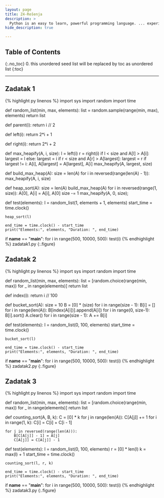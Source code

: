 ```yaml
---
layout: page
title: Z4-Rešenja
description: >
  Python is an easy to learn, powerful programming language. ... experience, but all examples are self-contained, so the tutorial can be read off-line as well.
hide_description: true

---
```


## Table of Contents
{:.no_toc}
0. this unordered seed list will be replaced by toc as unordered list
{:toc}

---

## Zadatak 1

{% highlight py linenos %}
import sys
import random
import time

def random_list(min, max, elements):
    list = random.sample(range(min, max), elements)
    return list

def parent(i):
    return i // 2

def left(i):
    return 2*i + 1

def right(i):
    return 2*i + 2

def max_heapify(A, i, size):
    l = left(i)
    r = right(i)
    if l < size and A[l] > A[i]:
        largest = l
    else:
        largest = i
    if r < size and A[r] > A[largest]:
        largest = r
    if largest != i:
        A[i], A[largest] = A[largest], A[i]
        max_heapify(A, largest, size)

def build_max_heap(A):
    size = len(A)
    for i in reversed(range(len(A) - 1)):
        max_heapify(A, i, size)

def heap_sort(A):
    size = len(A)
    build_max_heap(A)
    for i in reversed(range(1, size)):
        A[0], A[i] = A[i], A[0]
        size -= 1
        max_heapify(A, 0, size);

def test(elements):
    l = random_list(1, elements + 1, elements)
    start_time = time.clock()
    
    heap_sort(l)

    end_time = time.clock() - start_time
    print("Elements:", elements, "Duration: ", end_time)

if __name__ == "__main__":
    for i in range(500, 10000, 500):
        test(i)
{% endhighlight %}
zadatak1.py
{:.figure}

## Zadatak 2

{% highlight py linenos %}
import sys
import random
import time

def random_list(min, max, elements):
    list = [random.choice(range(min, max)) for _ in range(elements)]
    return list

def index(i):
    return i // 100

def bucket_sort(A):
    size = 10
    B = [0] * (size)
    for i in range(size - 1):
        B[i] = []
    for i in range(len(A)):
        B[index(A[i])].append(A[i])
    for i in range(0, size-1):
        B[i].sort()
    A.clear()
    for i in range(size - 1):
        A += B[i]

def test(elements):
    l = random_list(0, 100, elements)
    start_time = time.clock()
    
    bucket_sort(l)

    end_time = time.clock() - start_time
    print("Elements:", elements, "Duration: ", end_time)

if __name__ == "__main__":
    for i in range(500, 10000, 500):
        test(i)
{% endhighlight %}
zadatak2.py
{:.figure}

## Zadatak 3

{% highlight py linenos %}
import sys
import random
import time

def random_list(min, max, elements):
    list = [random.choice(range(min, max)) for _ in range(elements)]
    return list

def counting_sort(A, B, k):
    C = [0] * k
    for j in range(len(A)):
        C[A[j]] += 1
    for i in range(1, k):
        C[i] = C[i] + C[i - 1]
    
    
    for j in reversed(range(len(A))):
        B[C[A[j]] - 1] = A[j]
        C[A[j]] = C[A[j]] - 1

def test(elements):
    l = random_list(0, 100, elements)
    r = [0] * len(l)
    k = max(l) + 1
    start_time = time.clock()
    
    counting_sort(l, r, k)

    end_time = time.clock() - start_time
    print("Elements:", elements, "Duration: ", end_time)

if __name__ == "__main__":
    for i in range(500, 10000, 500):
        test(i)
{% endhighlight %}
zadatak3.py
{:.figure}